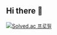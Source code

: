 ## Hi there 👋

[![Solved.ac
프로필](http://mazassumnida.wtf/api/generate_badge?boj={handle})](https://solved.ac/{momo304})
